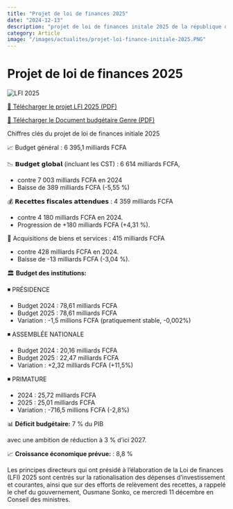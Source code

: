 ```yaml
---
title: "Projet de loi de finances 2025"
date: "2024-12-13"
description: "projet de loi de finances initale 2025 de la république du Sénégal"
category: Article
image: "/images/actualites/projet-loi-finance-initiale-2025.PNG"
---
```


# Projet de loi de finances 2025

<!-- 📅 Vendrei 13 Décembre 2024 -->

<img src="/images/actualites/projet-loi-finance-initiale-2025.PNG" alt="LFI 2025" loading="lazy" fetchpriority="high" width="" hight="">

<a href="/pdf/budget/2025-projet-loi-de-finance-initiale.pdf" target="_blank">📄 Télécharger le projet LFI 2025 (PDF)</a>

<a href="/pdf/budget/2025-document-budgetaire-genre.pdf" target="_blank">📄 Télécharger le Document budgétaire Genre (PDF)</a>

Chiffres clés du projet de loi de finances initiale 2025

📈 Budget général : 6 395,1 milliards FCFA

📉 𝗕𝘂𝗱𝗴𝗲𝘁 𝗴𝗹𝗼𝗯𝗮𝗹 (incluant les CST) : 6 614 milliards FCFA,

- contre 7 003 milliards FCFA en 2024
- Baisse de 389 milliards FCFA (-5,55 %)

💰 𝗥𝗲𝗰𝗲𝘁𝘁𝗲𝘀 𝗳𝗶𝘀𝗰𝗮𝗹𝗲𝘀 𝗮𝘁𝘁𝗲𝗻𝗱𝘂𝗲𝘀 : 4 359 milliards FCFA

- contre 4 180 milliards FCFA en 2024.
- Progression de +180 milliards FCFA (+4,31 %).

🛒 Acquisitions de biens et services : 415 milliards FCFA

- contre 428 milliards FCFA en 2024.
- Baisse de -13 milliards FCFA (-3,04 %).

🏛️ **Budget des institutions:**

◾ PRÉSIDENCE

- Budget 2024 : 78,61 milliards FCFA
- Budget 2025 : 78,61 milliards FCFA
- Variation : -1,5 millions FCFA (pratiquement stable, -0,002%)

◾ ASSEMBLÉE NATIONALE

- Budget 2024 : 20,16 milliards FCFA
- Budget 2025 : 22,47 milliards FCFA
- Variation : +2,32 milliards FCFA (+11,5%)

◾ PRIMATURE

- 2024 : 25,72 milliards FCFA
- 2025 : 25,01 milliards FCFA
- Variation : -716,5 millions FCFA (-2,8%)

📊 **Déficit budgétaire:** 7 % du PIB

avec une ambition de réduction à 3 % d’ici 2027.

📈 **Croissance économique prévue:** : 8,8 %

Les principes directeurs qui ont présidé à l’élaboration de la Loi de finances (LFI) 2025 sont centrés sur la rationalisation des dépenses d’investissement et courantes, ainsi que sur des efforts de relèvement des recettes, a rappelé le chef du gouvernement, Ousmane Sonko, ce mercredi 11 décembre en Conseil des ministres.
